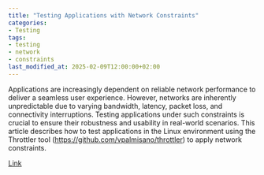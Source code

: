```yaml
---
title: "Testing Applications with Network Constraints"
categories:
- Testing
tags:
- testing
- network
- constraints
last_modified_at: 2025-02-09T12:00:00+02:00
---
```


Applications are increasingly dependent on reliable network performance to deliver a seamless user experience. However, networks are inherently unpredictable due to varying bandwidth, latency, packet loss, and connectivity interruptions. Testing applications under such constraints is crucial to ensure their robustness and usability in real-world scenarios. This article describes how to test applications in the Linux environment using the Throttler tool (https://github.com/vpalmisano/throttler) to apply network constraints.

[Link](https://medium.com/@vpalmisano/testing-applications-with-network-constraints-d0ca2a9bcff2)
